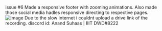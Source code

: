 issue #6
Made a responsive footer with zooming animations.
Also made those social media hadles responsive directing to respective pages.
![image](https://user-images.githubusercontent.com/79833145/126471280-d9931933-4148-42ae-80e2-92e159372ebc.png)
Due to the slow internet i couldnt upload a drive link of the recording.
discord id: Anand Suhaas | IIIT DWD#8222
